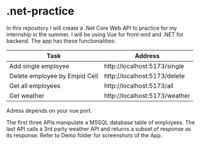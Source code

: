 # .net-practice


In this repository I will create a .Net Core Web API to practice for my internship in the summer. I will be using Vue for front-end and .NET for backend. The app has these functionalities:

| Task  | Address |
| ------------- | ------------- |
| Add single employee  | http://localhost:5173/single  |
| Delete employee by Empid Cell  | http://localhost:5173/delete  |
| Get all employees  | http://localhost:5173/all  |
| Get weather | http://localhost:5173/weather  |

Adress depends on your vue port.

The first three APIs manipulate a MSSQL database table of employees. The last API calls a 3rd party weather API and returns a subset of response as its response.
Refer to Demo folder for screenshots of the App.
